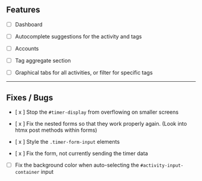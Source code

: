 ## Features

- [ ] Dashboard

- [ ] Autocomplete suggestions for the activity and tags

- [ ] Accounts

- [ ] Tag aggregate section

- [ ] Graphical tabs for all activities, or filter for specific tags

---

## Fixes / Bugs

- [ x ] Stop the `#timer-display` from overflowing on smaller screens

- [ x ] Fix the nested forms so that they work properly again. (Look into htmx post methods within forms)

- [ x ] Style the `.timer-form-input` elements

- [ x ] Fix the form, not currently sending the timer data

- [ ] Fix the background color when auto-selecting the `#activity-input-container` input
